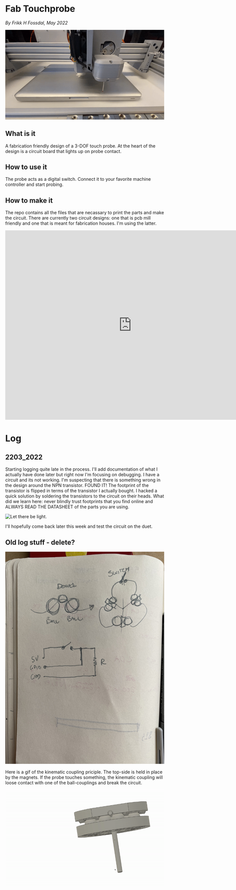 # Fab Touchprobe 
*By Frikk H Fossdal, May 2022*

![](./img/hotplate_probe.gif)

## What is it

A fabrication friendly design of a 3-DOF touch probe. At the heart of the design is a circuit board that lights up on probe contact. 

## How to use it

The probe acts as a digital switch. Connect it to your favorite machine controller and start probing. 

## How to make it

The repo contains all the files that are necassary to print the parts and make the circuit. There are currently two circuit designs: one that is pcb mill friendly and one that is meant for fabrication houses. I'm using the latter. 

<iframe src="https://myhub.autodesk360.com/ue29e30e9/shares/public/SH9285eQTcf875d3c539d67aaeaef3a23b4d?mode=embed" width="800" height="600" allowfullscreen="true" webkitallowfullscreen="true" mozallowfullscreen="true"  frameborder="0"></iframe>



# Log


## 2203_2022 

Starting logging quite late in the process. I'll add documentation of what I actually have done later but right now I'm focusing on debugging. I have a circuit and its not working. I'm suspecting that there is something wrong in the design around the NPN transistor. FOUND IT! The footprint of the transistor is flipped in terms of the transistor I actually bought. I hacked a quick solution by soldering the transistors to the circuit on their heads. What did we learn here: never blindly trust footprints that you find online and ALWAYS READ THE DATASHEET of the parts you are using. 

![Let there be light.](/fabProbe/img/working_circuit.gif)

I'll hopefully come back later this week and test the circuit on the duet. 

## Old log stuff - delete? 

![](img/sketch.jpeg)

Here is a gif of the kinematic coupling priciple. The top-side is held in place by the magnets. If the probe touches something, the kinematic coupling will loose contact with one of the ball-couplings and break the circuit. 

![](img/principle.gif)
